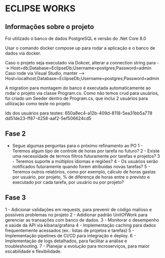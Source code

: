 # ECLIPSE WORKS
## Informações sobre o projeto
Foi utilizado o banco de dados PostgreSQL e versão do .Net Core 8.0

Usar o comando docker compose up para rodar a aplicação e o banco de dados via docker.

Caso o projeto seja executado via Dokcer, alterar a connection string para --> Host=db;Database=EclipseDb;Username=postgres;Password=admin
Caso rode via Visual Studio, manter --> Host=localhost;Database=EclipseDb;Username=postgres;Password=admin

A migration para montagem do banco é executada automaticamente ao rodar o projeto via classe Program.cs.
Como não temos crud para usuários, foi criado um Seeder dentro de Program.cs, que inclui 2 usuários para utilização como teste no projeto

Ids dos usuários para testes: 
	650a8ec4-a12b-409d-8118-5ea31bb5a778
	dd51de23-ff87-4258-aaf2-5ef506624cd5



## Fase 2
- Segue algumas perguntas para o próximo refinamento ao PO
1 - Teremos algum tipo de controle de horas por tarefa no futuro?
2 - Existe uma necessidade de termos filtros futuramente por tarefas e projetos?
3 - Teremos suporte a múltiplos idiomas e regiões?
4 - Os usuários serão notificados futuramente quando forem atribuidas novas tarefas?
5 - Teremos outros relatórios, como por exemplo, cálculo de horas gastas por usuário, por projeto, % de diferença de horas entre o previsto e executado por cada tarefa, por usuário ou por projeto?

## Fase 3

1 - Adicionar validações em requests, para prevenir de código malioso e possíveis problemas no projeto
2 - Adidionar padrão UnitOfWork para gerenciar as transações com banco de dados.
3 - Monitorar o desempenho e saúde da API via kibana/grafana
4 - Implementação caching para dados frequentemente acessados (ex.: listas de projetos e tarefas)
5 - Implementação pipelines de CI/CD para integração e deploy.
6 - Implementação de logs detalhados, para facilitar a análise e troubleshooting.
7 - Planejar a evolução para mcroserviços, para maior escabilidade e flexibilidade.




